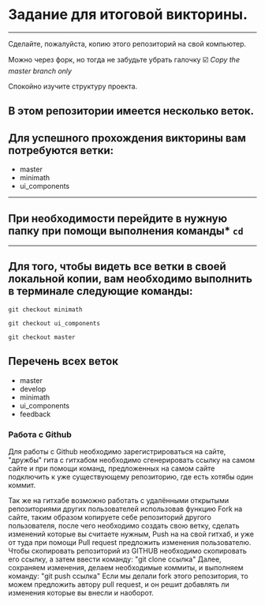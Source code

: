 # Задание для итоговой викторины.

---

Сделайте, пожалуйста, копию этого репозиторий на свой компьютер.

Можно через форк, но тогда не забудьте убрать галочку 
☑️ *Copy the master branch only*

Спокойно изучите структуру проекта.

## В этом репозитории имеется несколько веток. 

## Для успешного прохождения викторины вам потребуются ветки: 
- master
- minimath
- ui_components

---

## При необходимости перейдите в нужную папку при помощи выполнения команды* `cd`

---

## Для того, чтобы видеть все ветки в своей локальной копии, вам необходимо выполнить в терминале следующие команды:

`git checkout minimath`

`git checkout ui_components`

`git checkout master`


## Перечень всех веток
* master
* develop
* minimath
* ui_components
* feedback
### Работа с Github
Для работы с Github необходимо зарегистрироваться на сайте, "дружбы" гита с гитхабом необходимо сгенерировать ссылку на самом сайте и при помощи команд, предложенных на самом сайте подключить к уже существующему репозиторию, где есть хотябы один коммит.

Так же на гитхабе возможно работать с удалёнными открытыми репозиториями других пользователей использовав функцию Fork на сайте, таким образом копируете себе репозиторий другого пользователя, после чего необходимо создать свою ветку, сделать изменений которые вы считаете нужным, Push на на свой гитхаб, и уже от туда при помощи Pull request предложить изменения пользователю.
Чтобы скопировать репозиторий из GITHUB необходимо скопировать его ссылку, а затем ввести команду:
"git clone cсылка"
Далее, сохраняем изменения, делаем необходимые коммиты, и выполняем команду:
"git push ссылка"
Если мы делали fork этого репозитория, то можем предложить автору pull request, и он решит добавлять ли изменения которые вы внесли и наоборот.
